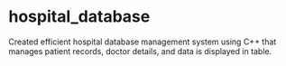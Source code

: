 # hospital_database
Created efficient hospital database management system using C++ that manages patient records, doctor details, and data is displayed in table.
